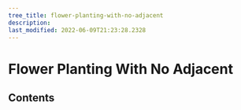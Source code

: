 ```yaml
---
tree_title: flower-planting-with-no-adjacent
description: 
last_modified: 2022-06-09T21:23:28.2328
---
```


# Flower Planting With No Adjacent

## Contents
